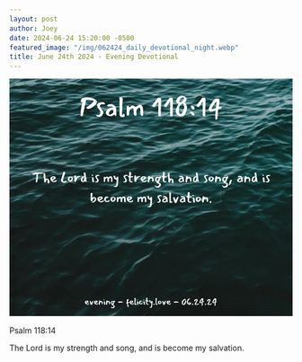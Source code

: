 ```yaml
---
layout: post
author: Joey
date: 2024-06-24 15:20:00 -0500
featured_image: "/img/062424_daily_devotional_night.webp"
title: June 24th 2024 - Evening Devotional
---
```


[![June 24th 2024 - Evening Devotional](/img/062424_daily_devotional_night.webp)](/img/062424_daily_devotional_night.webp)

<!-- verse -->

Psalm 118:14

The Lord is my strength and song, and is become my salvation.

<!-- ad / promo -->
<!-- <hr>

Please consider purchasing a mug to support the page by clicking the image below, thank you!

[![June 19th 2024 - Evening Devotional - Mug](/img/mugs/061124_morning_mug.webp)](https://www.joeybrinkman.com/shop) -->